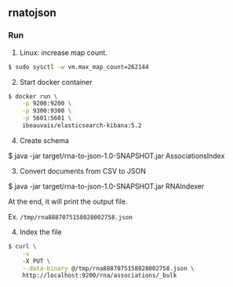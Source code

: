 rnatojson
---------

### Run

1. Linux: increase map count.

```bash
$ sudo sysctl -w vm.max_map_count=262144
```

2. Start docker container

```bash
$ docker run \
    -p 9200:9200 \
    -p 9300:9300 \
    -p 5601:5601 \
    ibeauvais/elasticsearch-kibana:5.2
```

4. Create schema

$ java -jar target/rna-to-json-1.0-SNAPSHOT.jar AssociationsIndex

3. Convert documents from CSV to JSON

$ java -jar target/rna-to-json-1.0-SNAPSHOT.jar RNAIndexer

At the end, it will print the output file.

Ex. `/tmp/rna8887075158028002758.json`

4. Index the file

```bash
$ curl \
    -v
    -X PUT \
    --data-binary @/tmp/rna8887075158028002758.json \
    http://localhost:9200/rna/associations/_bulk
```